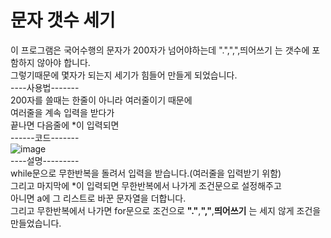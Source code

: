 # 문자 갯수 세기
이 프로그램은 국어수행의 문자가 200자가 넘어야하는데 ".",",",띄어쓰기 는 갯수에 포함하지 않아야 합니다.<br>
그렇기때문에 몇자가 되는지 세기가 힘들어 만들게 되었습니다.<br>
----사용법-------<br>
200자를 쓸때는 한줄이 아니라 여러줄이기 때문에<br>
여러줄을 계속 입력을 받다가<br>
끝나면 다음줄에 *이 입력되면<br>
------코드-------<br>
![image](https://user-images.githubusercontent.com/88232976/164592899-f72ff901-8777-4f13-be8f-bf45288edab3.png)<br>
----설명---------<br>
while문으로 무한반복을 돌려서 입력을 받습니다.(여러줄을 입력받기 위함)<br>
그리고 마지막에 *이 입력되면 무한반복에서 나가게 조건문으로 설정해주고<br>
아니면 a에 그 리스트로 바꾼 문자열을 더합니다.<br>
그리고 무한반복에서 나가면 for문으로 조건으로 <strong>"."</strong>,<strong>","</strong>,<strong>띄어쓰기</strong> 는 세지 않게 조건을 만들었습니다.
